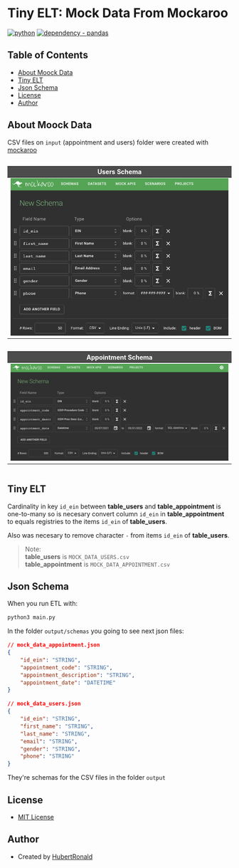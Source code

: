 # Tiny ELT: Mock Data From Mockaroo

<div id="package">

[![python](https://img.shields.io/badge/python3-v3.7.1-brightgreen)](https://www.python.org/dev/peps/pep-0537/#schedule-first-bugfix-release)
[![dependency - pandas](https://img.shields.io/badge/dependency-pandas-blue)](https://pypi.org/project/pandas/1.2.4)

</div>


<style>
    
.heatMap {
    width: 100%;
    text-align: center;
    overflow-x: scroll;
    display: block;
    margin-left: auto;
    margin-right: auto;

}
.heatMap th {
    background: #4c4c4c;
    word-wrap: break-word;
    text-align: center;
    color: white;
}
.heatMap tr:nth-child(1) { background: white; }

</style>


## Table of Contents
* [About Moock Data](#AboutMoockData)
* [Tiny ELT](#TinyETL)
* [Json Schema](#JsonSchema)
* [License](#License)
* [Author](#Author)



<a name="AboutMoockData"></a>

## About Moock Data

CSV files on `input` (appointment and users) folder were created with [mockaroo](https://www.mockaroo.com/)


<div class="heatMap">

|Users Schema|
|:-:|
|![](./src/img/mock_data_users.png)|

</div>


<div class="heatMap">

|Appointment Schema|
|:-:|
|![](./src/img/mock_data_appointment.png)|

</div>


<a name="TinyETL"></a>

## Tiny ELT
Cardinality in key `id_ein` between **table_users** and **table_appointment** is one-to-many so is necesary convert column `id_ein` in **table_appointment** to equals registries to the items `id_ein` of **table_users**.

Also was necesary to remove character `-` from items `id_ein` of **table_users**.


> Note:<br> 
> **table_users** is `MOCK_DATA_USERS.csv`<br> 
> **table_appointment** is `MOCK_DATA_APPOINTMENT.csv`<br> 



<a name="JsonSchema"></a>

## Json Schema
When you run ETL with:

```bash
python3 main.py
```

In the folder `output/schemas` you going to see next json files:

```json
// mock_data_appointment.json
{
    "id_ein": "STRING",
    "appointment_code": "STRING",
    "appointment_description": "STRING",
    "appointment_date": "DATETIME"
}
```

```json
// mock_data_users.json
{
    "id_ein": "STRING",
    "first_name": "STRING",
    "last_name": "STRING",
    "email": "STRING",
    "gender": "STRING",
    "phone": "STRING"
}
```

They're schemas for the CSV files in the folder `output`



<a name="License"></a>

## License

* [MIT License](LICENSE)


<a name="Author"></a>

## Author

* Created by [HubertRonald](https://github.com/HubertRonald)
